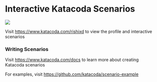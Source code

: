 # Interactive Katacoda Scenarios

[![](http://shields.katacoda.com/katacoda/rishixd/count.svg)](https://www.katacoda.com/rishixd "Get your profile on Katacoda.com")

Visit https://www.katacoda.com/rishixd to view the profile and interactive scenarios

### Writing Scenarios
Visit https://www.katacoda.com/docs to learn more about creating Katacoda scenarios

For examples, visit https://github.com/katacoda/scenario-example
